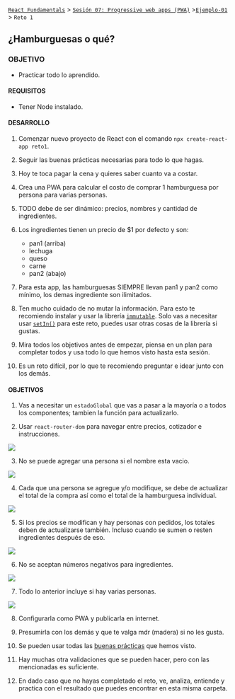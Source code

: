 [`React Fundamentals`](../../README.md) > [`Sesión 07: Progressive web apps (PWA)`](../Readme.md) >[`Ejemplo-01`](../Ejemplo-01) > `Reto 1`

## ¿Hamburguesas o qué?

### OBJETIVO
- Practicar todo lo aprendido.

#### REQUISITOS
- Tener Node instalado.

#### DESARROLLO

1. Comenzar nuevo proyecto de React con el comando `npx create-react-app reto1`.

2. Seguir las buenas prácticas necesarias para todo lo que hagas.

3. Hoy te toca pagar la cena y quieres saber cuanto va a costar.

4. Crea una PWA para calcular el costo de comprar 1 hamburguesa por persona para varias personas.

5. TODO debe de ser dinámico: precios, nombres y cantidad de ingredientes.

6. Los ingredientes tienen un precio de $1 por defecto y son:
	- pan1 (arriba)
	- lechuga
	- queso
	- carne
	- pan2 (abajo)

7. Para esta app, las hamburguesas SIEMPRE llevan pan1 y pan2 como mínimo, los demas ingrediente son ilimitados.

8. Ten mucho cuidado de no mutar la información. Para esto te recomiendo instalar y usar la librería [`immutable`](https://immutable-js.github.io/immutable-js/docs/#/). Solo vas a necesitar usar [`setIn()`](https://immutable-js.github.io/immutable-js/docs/#/setIn) para este reto, puedes usar otras cosas de la librería si gustas.

9. Mira todos los objetivos antes de empezar, piensa en un plan para completar todos y usa todo lo que hemos visto hasta esta sesión.

10. Es un reto difícil, por lo que te recomiendo preguntar e idear junto con los demás.

#### OBJETIVOS

1. Vas a necesitar un `estadoGlobal` que vas a pasar a la mayoría o a todos los componentes; tambien la función para actualizarlo.

2. Usar `react-router-dom` para navegar entre precios, cotizador e instrucciones.
<img src="./public/1.gif">

3. No se puede agregar una persona si el nombre esta vacio.
<img src="./public/2.gif">

4. Cada que una persona se agregue y/o modifique, se debe de actualizar el total de la compra así como el total de la hamburguesa individual.
<img src="./public/3.gif">

5. Si los precios se modifican y hay personas con pedidos, los totales deben de actualizarse también. Incluso cuando se sumen o resten ingredientes después de eso.
<img src="./public/4.gif">

6. No se aceptan números negativos para ingredientes.
<img src="./public/5.gif">

7. Todo lo anterior incluye si hay varias personas.
<img src="./public/6.gif">

8. Configurarla como PWA y publicarla en internet.

9. Presumirla con los demás y que te valga mdr (madera) si no les gusta.

10. Se pueden usar todas las [buenas prácticas](../../BuenasPracticas) que hemos visto.

11. Hay muchas otra validaciones que se pueden hacer, pero con las mencionadas es suficiente.

12. En dado caso que no hayas completado el reto, ve, analiza, entiende y practica con el resultado que puedes encontrar en esta misma carpeta.
